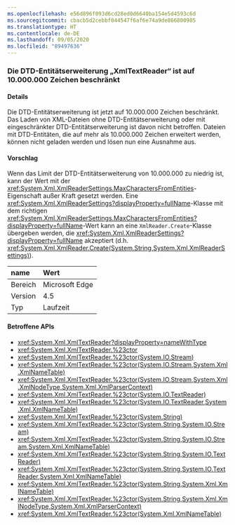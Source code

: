 ```yaml
---
ms.openlocfilehash: e56d896f093d6cd28ed0d6640ba154e5d4593c6d
ms.sourcegitcommit: cbacb5d2cebbf044547f6af6e74a9de866800985
ms.translationtype: HT
ms.contentlocale: de-DE
ms.lasthandoff: 09/05/2020
ms.locfileid: "89497636"
---
```

### <a name="xmltextreader-dtd-entity-expansion-is-limited-to-10000000-characters"></a>Die DTD-Entitätserweiterung „XmlTextReader“ ist auf 10.000.000 Zeichen beschränkt

#### <a name="details"></a>Details

Die DTD-Entitätserweiterung ist jetzt auf 10.000.000 Zeichen beschränkt. Das Laden von XML-Dateien ohne DTD-Entitätserweiterung oder mit eingeschränkter DTD-Entitätserweiterung ist davon nicht betroffen. Dateien mit DTD-Entitäten, die auf mehr als 10.000.000 Zeichen erweitert werden, können nicht geladen werden und lösen nun eine Ausnahme aus.

#### <a name="suggestion"></a>Vorschlag

Wenn das Limit der DTD-Entitätserweiterung von 10.000.000 zu niedrig ist, kann der Wert mit der <xref:System.Xml.XmlReaderSettings.MaxCharactersFromEntities>-Eigenschaft außer Kraft gesetzt werden. Eine <xref:System.Xml.XmlReaderSettings?displayProperty=fullName>-Klasse mit dem richtigen <xref:System.Xml.XmlReaderSettings.MaxCharactersFromEntities?displayProperty=fullName>-Wert kann an eine <code>XmlReader.Create</code>-Klasse übergeben werden, die <xref:System.Xml.XmlReaderSettings?displayProperty=fullName> akzeptiert (d.h. <xref:System.Xml.XmlReader.Create(System.String,System.Xml.XmlReaderSettings)>).

| name    | Wert       |
|:--------|:------------|
| Bereich   |Microsoft Edge|
|Version|4.5|
|Typ|Laufzeit|

#### <a name="affected-apis"></a>Betroffene APIs

- <xref:System.Xml.XmlTextReader?displayProperty=nameWithType>
- <xref:System.Xml.XmlTextReader.%23ctor>
- <xref:System.Xml.XmlTextReader.%23ctor(System.IO.Stream)>
- <xref:System.Xml.XmlTextReader.%23ctor(System.IO.Stream,System.Xml.XmlNameTable)>
- <xref:System.Xml.XmlTextReader.%23ctor(System.IO.Stream,System.Xml.XmlNodeType,System.Xml.XmlParserContext)>
- <xref:System.Xml.XmlTextReader.%23ctor(System.IO.TextReader)>
- <xref:System.Xml.XmlTextReader.%23ctor(System.IO.TextReader,System.Xml.XmlNameTable)>
- <xref:System.Xml.XmlTextReader.%23ctor(System.String)>
- <xref:System.Xml.XmlTextReader.%23ctor(System.String,System.IO.Stream)>
- <xref:System.Xml.XmlTextReader.%23ctor(System.String,System.IO.Stream,System.Xml.XmlNameTable)>
- <xref:System.Xml.XmlTextReader.%23ctor(System.String,System.IO.TextReader)>
- <xref:System.Xml.XmlTextReader.%23ctor(System.String,System.IO.TextReader,System.Xml.XmlNameTable)>
- <xref:System.Xml.XmlTextReader.%23ctor(System.String,System.Xml.XmlNameTable)>
- <xref:System.Xml.XmlTextReader.%23ctor(System.String,System.Xml.XmlNodeType,System.Xml.XmlParserContext)>
- <xref:System.Xml.XmlTextReader.%23ctor(System.Xml.XmlNameTable)>

<!--

#### Affected APIs

- `T:System.Xml.XmlTextReader`
- `M:System.Xml.XmlTextReader.#ctor`
- `M:System.Xml.XmlTextReader.#ctor(System.IO.Stream)`
- `M:System.Xml.XmlTextReader.#ctor(System.IO.Stream,System.Xml.XmlNameTable)`
- `M:System.Xml.XmlTextReader.#ctor(System.IO.Stream,System.Xml.XmlNodeType,System.Xml.XmlParserContext)`
- `M:System.Xml.XmlTextReader.#ctor(System.IO.TextReader)`
- `M:System.Xml.XmlTextReader.#ctor(System.IO.TextReader,System.Xml.XmlNameTable)`
- `M:System.Xml.XmlTextReader.#ctor(System.String)`
- `M:System.Xml.XmlTextReader.#ctor(System.String,System.IO.Stream)`
- `M:System.Xml.XmlTextReader.#ctor(System.String,System.IO.Stream,System.Xml.XmlNameTable)`
- `M:System.Xml.XmlTextReader.#ctor(System.String,System.IO.TextReader)`
- `M:System.Xml.XmlTextReader.#ctor(System.String,System.IO.TextReader,System.Xml.XmlNameTable)`
- `M:System.Xml.XmlTextReader.#ctor(System.String,System.Xml.XmlNameTable)`
- `M:System.Xml.XmlTextReader.#ctor(System.String,System.Xml.XmlNodeType,System.Xml.XmlParserContext)`
- `M:System.Xml.XmlTextReader.#ctor(System.Xml.XmlNameTable)`

-->
